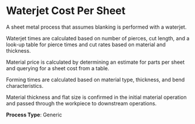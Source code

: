 # Waterjet Cost Per Sheet
A sheet metal process that assumes blanking is performed with a waterjet.

Waterjet times are calculated based on number of pierces, cut length, and a look-up table for pierce times and cut rates based on material and thickness.

Material price is calculated by determining an estimate for parts per sheet and querying for a sheet cost from a table.

Forming times are calculated based on material type, thickness, and bend characteristics.

Material thickness and flat size is confirmed in the initial material operation and passed through the workpiece to downstream operations.

**Process Type**: Generic
